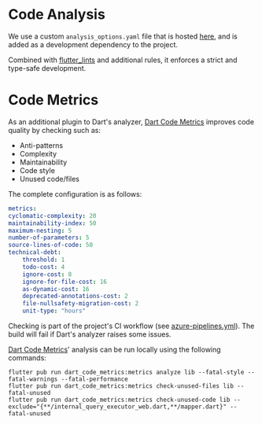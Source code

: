 # Code Analysis

We use a custom `analysis_options.yaml` file that is hosted [here](https://dev.azure.com/erniegh/ERNI-EPH-Mobile-FlutterStack/_git/ERNI-Mobile-Blueprint-Lints), and is added as a development dependency to the project.

Combined with [flutter_lints](https://pub.dev/packages/flutter_lints) and additional rules, it enforces a strict and type-safe development.

# Code Metrics

As an additional plugin to Dart's analyzer, [Dart Code Metrics](https://dartcodemetrics.dev) improves code quality by checking such as:

- Anti-patterns
- Complexity
- Maintainability
- Code style
- Unused code/files

The complete configuration is as follows:

```yml
metrics:
cyclomatic-complexity: 20
maintainability-index: 50
maximum-nesting: 5
number-of-parameters: 5
source-lines-of-code: 50
technical-debt:
    threshold: 1
    todo-cost: 4
    ignore-cost: 8
    ignore-for-file-cost: 16
    as-dynamic-cost: 16
    deprecated-annotations-cost: 2
    file-nullsafety-migration-cost: 2
    unit-type: "hours"
```

Checking is part of the project's CI workflow (see [azure-pipelines.yml](../ci/azure-pipelines-ci-code-validation.yml)). The build will fail if Dart's analyzer raises some issues.

[Dart Code Metrics](https://dartcodemetrics.dev)' analysis can be run locally using the following commands:

```shell
flutter pub run dart_code_metrics:metrics analyze lib --fatal-style --fatal-warnings --fatal-performance
flutter pub run dart_code_metrics:metrics check-unused-files lib --fatal-unused
flutter pub run dart_code_metrics:metrics check-unused-code lib --exclude="{**/internal_query_executor_web.dart,**/mapper.dart}" --fatal-unused
```
